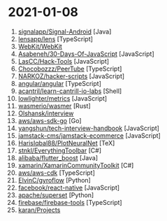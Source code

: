 # 2021-01-08

1. [signalapp/Signal-Android](https://github.com/signalapp/Signal-Android "A private messenger for Android.") [Java]
2. [lensapp/lens](https://github.com/lensapp/lens "Lens - The Kubernetes IDE") [TypeScript]
3. [WebKit/WebKit](https://github.com/WebKit/WebKit "Official git mirror of the WebKit repository, https://svn.webkit.org/repository/webkit, future canonical repository.") 
4. [Asabeneh/30-Days-Of-JavaScript](https://github.com/Asabeneh/30-Days-Of-JavaScript "30 days of JavaScript programming challenge is a step by step guide to learn JavaScript programming language in 30 days") [JavaScript]
5. [LasCC/Hack-Tools](https://github.com/LasCC/Hack-Tools "The all-in-one Red Team extension for Web Pentester 🛠") [JavaScript]
6. [Chocobozzz/PeerTube](https://github.com/Chocobozzz/PeerTube "ActivityPub-federated video streaming platform using P2P directly in your web browser") [TypeScript]
7. [NARKOZ/hacker-scripts](https://github.com/NARKOZ/hacker-scripts "Based on a true story") [JavaScript]
8. [angular/angular](https://github.com/angular/angular "One framework. Mobile & desktop.") [TypeScript]
9. [acantril/learn-cantrill-io-labs](https://github.com/acantril/learn-cantrill-io-labs "Standard and Advanced Demos for learn.cantrill.io courses") [Shell]
10. [lowlighter/metrics](https://github.com/lowlighter/metrics "📊 An image generator with 20+ metrics about your GitHub account such as activity, community, repositories, coding habits, website performances, music played, starred topics, etc. that you can put on your profile or elsewhere !") [JavaScript]
11. [wasmerio/wasmer](https://github.com/wasmerio/wasmer "🚀 The leading WebAssembly Runtime supporting WASI and Emscripten") [Rust]
12. [Olshansk/interview](https://github.com/Olshansk/interview "Everything you need to prepare for your technical interview") 
13. [aws/aws-sdk-go](https://github.com/aws/aws-sdk-go "AWS SDK for the Go programming language.") [Go]
14. [yangshun/tech-interview-handbook](https://github.com/yangshun/tech-interview-handbook "💯 Materials to help you rock your next coding interview") [JavaScript]
15. [jamstack-cms/jamstack-ecommerce](https://github.com/jamstack-cms/jamstack-ecommerce "A starter project for building performant ECommerce applications with Next.js and React") [JavaScript]
16. [HarisIqbal88/PlotNeuralNet](https://github.com/HarisIqbal88/PlotNeuralNet "Latex code for making neural networks diagrams") [TeX]
17. [stnkl/EverythingToolbar](https://github.com/stnkl/EverythingToolbar "Everything integration for the Windows taskbar.") [C#]
18. [alibaba/flutter_boost](https://github.com/alibaba/flutter_boost "FlutterBoost is a Flutter plugin which enables hybrid integration of Flutter for your existing native apps with minimum efforts") [Java]
19. [xamarin/XamarinCommunityToolkit](https://github.com/xamarin/XamarinCommunityToolkit "The Xamarin Community Toolkit is a collection of Animations, Behaviors, Converters, and Effects for mobile development with Xamarin.Forms. It simplifies and demonstrates common developer tasks building iOS, Android, and UWP apps with Xamarin.Forms.") [C#]
20. [aws/aws-cdk](https://github.com/aws/aws-cdk "The AWS Cloud Development Kit is a framework for defining cloud infrastructure in code") [TypeScript]
21. [ElvinC/gyroflow](https://github.com/ElvinC/gyroflow "WIP Video stabilization using gyro data from GoPro or external log") [Python]
22. [facebook/react-native](https://github.com/facebook/react-native "A framework for building native apps with React.") [JavaScript]
23. [apache/superset](https://github.com/apache/superset "Apache Superset is a Data Visualization and Data Exploration Platform") [Python]
24. [firebase/firebase-tools](https://github.com/firebase/firebase-tools "The Firebase Command Line Tools") [TypeScript]
25. [karan/Projects](https://github.com/karan/Projects "📃 A list of practical projects that anyone can solve in any programming language.") 
